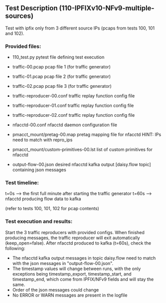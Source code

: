 ## Test Description (110-IPFIXv10-NFv9-multiple-sources)

Test with ipfix only from 3 different source IPs (pcaps from tests 100, 101 and 102).

### Provided files:

- 110_test.py                               pytest file defining test execution

- traffic-00.pcap                           pcap file 1 (for traffic generator)
- traffic-01.pcap                           pcap file 2 (for traffic generator)
- traffic-02.pcap                           pcap file 3 (for traffic generator)
- traffic-reproducer-00.conf                traffic replay function config file
- traffic-reproducer-01.conf                traffic replay function config file
- traffic-reproducer-02.conf                traffic replay function config file

- nfacctd-00.conf                           nfacctd daemon configuration file

- pmacct_mount/pretag-00.map                pretag mapping file for nfacctd              HINT: IPs need to match with repro_ips
- pmacct_mount/custom-primitives-00.lst     list of custom primitives for nfacctd

- output-flow-00.json                       desired nfacctd kafka output [daisy.flow topic] containing json messages

### Test timeline:

t=0s --> the first full minute after starting the traffic generator
t=60s --> nfacctd producing flow data to kafka

(refer to tests 100, 101, 102 for pcap contents)

### Test execution and results:

Start the 3 traffic reproducers with provided configs. When finished producing messages, the traffic reproducer will exit automatically (keep_open=false). 
After nfacctd produced to kafka (t=60s), check the following:

- The nfacctd kafka output messages in topic daisy.flow need to match with the json messages in "output-flow-00.json".
- The timestamp values will change between runs, with the only exceptions being timestamp_export, timestamp_start, and timestamp_end, which come from IPFIX/NFv9 fields and will stay the same.
- Order of the json messages could change
- No ERROR or WARN messages are present in the logfile
